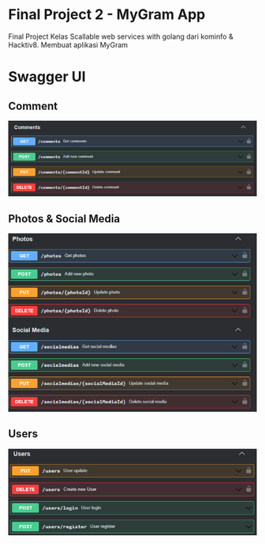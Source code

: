 # Final Project 2 - MyGram App

Final Project Kelas Scallable web services with golang dari kominfo & Hacktiv8. Membuat aplikasi MyGram

# Swagger UI

## Comment

![](assets/comments.png)

## Photos & Social Media

![](assets/photos_and_social_media.png)

## Users

![](assets/users.png)
